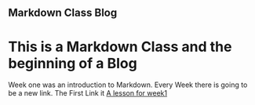 ## Markdown Class Blog
# This is a Markdown Class and the beginning of a Blog

Week one was an introduction to Markdown. Every Week there is going to be a new link.
The First Link it [A lesson for week1](./week1.md)
